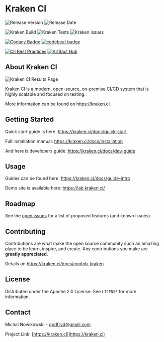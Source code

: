 # Kraken CI

![Release Version](https://img.shields.io/github/v/release/Kraken-CI/kraken)
![Release Date](https://img.shields.io/github/release-date/Kraken-CI/kraken)

![Kraken Build](https://lab.kraken.ci/bk/branch-badge/2)
![Kraken Tests](https://lab.kraken.ci/bk/branch-badge/2/tests)
![Kraken Issues](https://lab.kraken.ci/bk/branch-badge/2/issues)

[![Codacy Badge](https://app.codacy.com/project/badge/Grade/be770bd29e374ece9e6f2782a1de99fc)](https://www.codacy.com/gh/Kraken-CI/kraken/dashboard?utm_source=github.com&amp;utm_medium=referral&amp;utm_content=Kraken-CI/kraken&amp;utm_campaign=Badge_Grade)
[![codebeat badge](https://codebeat.co/badges/556ac028-2390-4093-839e-a509f5678cf1)](https://codebeat.co/projects/github-com-kraken-ci-kraken-master)

[![CII Best Practices](https://bestpractices.coreinfrastructure.org/projects/4758/badge)](https://bestpractices.coreinfrastructure.org/projects/4758)
[![Artifact Hub](https://img.shields.io/endpoint?url=https://artifacthub.io/badge/repository/kraken-ci)](https://artifacthub.io/packages/search?repo=kraken-ci)


<!-- ABOUT THE PROJECT -->
## About Kraken CI

![Kraken CI Results Page](https://kraken.ci/img/slide-branch-results.png)

Kraken CI is a modern, open-source, on-premise CI/CD system
that is highly scalable and focused on testing.

More information can be found on https://kraken.ci


<!-- GETTING STARTED -->
## Getting Started

Quick start guide is here: https://kraken.ci/docs/quick-start

Full installation manual: https://kraken.ci/docs/installation

And here is developers guide: https://kraken.ci/docs/dev-guide


<!-- USAGE EXAMPLES -->
## Usage

Guides can be found here: https://kraken.ci/docs/guide-intro

Demo site is available here: https://lab.kraken.ci/


<!-- ROADMAP -->
## Roadmap

See the [open issues](https://github.com/kraken-ci/kraken/issues) for a list of proposed features (and known issues).


<!-- CONTRIBUTING -->
## Contributing

Contributions are what make the open source community such an amazing place to be learn, inspire, and create. Any contributions you make are **greatly appreciated**.

Details on https://kraken.ci/docs/contrib-kraken


<!-- LICENSE -->
## License

Distributed under the Apache 2.0 License. See `LICENSE` for more information.


<!-- CONTACT -->
## Contact

Michal Nowikowski - godfryd@gmail.com

Project Link: [https://kraken.ci](https://kraken.ci)
